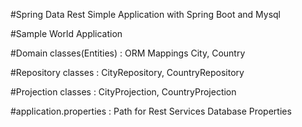 #Spring Data Rest Simple Application with Spring Boot and Mysql

#Sample World Application

#Domain classes(Entities) : ORM Mappings
City, Country

#Repository classes :
CityRepository, CountryRepository

#Projection classes :
CityProjection, CountryProjection

#application.properties :
Path for Rest Services
Database Properties



